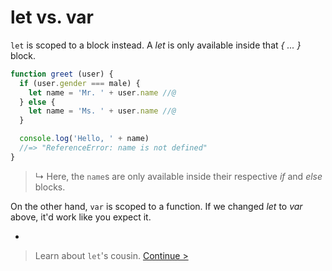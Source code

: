 # let vs. var

`let` is scoped to a block instead. A *let* is only available inside that *{ ... }* block.

```js
function greet (user) {
  if (user.gender === male) {
    let name = 'Mr. ' + user.name //@
  } else {
    let name = 'Ms. ' + user.name //@
  }

  console.log('Hello, ' + name)
  //=> "ReferenceError: name is not defined"
}
```

> ↳ Here, the `name`s are only available inside their respective *if* and *else* blocks.

On the other hand, `var` is scoped to a function. If we changed *let* to *var* above, it'd work like you expect it.

-

> Learn about `let`'s cousin. [Continue >](constants.md)
